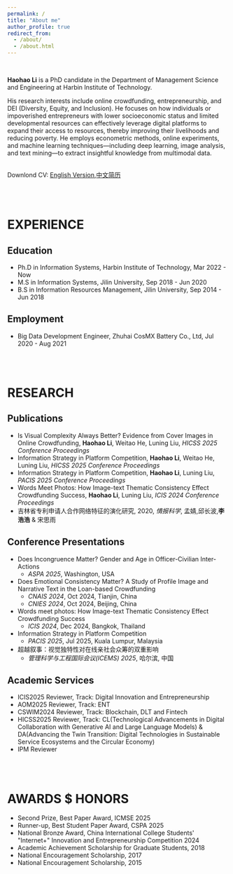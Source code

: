 ```yaml
---
permalink: /
title: "About me"  
author_profile: true
redirect_from:
  - /about/
  - /about.html
---
```


<br>

**Haohao Li** is a PhD candidate in the Department of Management Science and Engineering at Harbin Institute of Technology.       

His research interests include online crowdfunding, entrepreneurship, and DEI (Diversity, Equity, and Inclusion). He focuses on how individuals or impoverished entrepreneurs with lower socioeconomic status and limited developmental resources can effectively leverage digital platforms to expand their access to resources, thereby improving their livelihoods and reducing poverty. He employs econometric methods, online experiments, and machine learning techniques—including deep learning, image analysis, and text mining—to extract insightful knowledge from multimodal data.              

Downlond CV: [English Version](https://k00.fr/kyb7yaat),[中文简历](https://k00.fr/wrqfr4lz)      

<br>   

EXPERIENCE  
======

Education  
------
- Ph.D in Information Systems, Harbin Institute of Technology, Mar 2022 - Now    
- M.S in Information Systems, Jilin University, Sep 2018 - Jun 2020        
- B.S in Information Resources Management, Jilin University, Sep 2014 - Jun 2018        

Employment  
------
- Big Data Development Engineer, Zhuhai CosMX Battery Co., Ltd, Jul 2020 - Aug 2021    

<br>   

RESEARCH  
======

Publications  
------
- Is Visual Complexity Always Better? Evidence from Cover Images in Online Crowdfunding, **Haohao Li**, Weitao He, Luning Liu, _HICSS 2025 Conference Proceedings_     
- Information Strategy in Platform Competition, **Haohao Li**, Weitao He, Luning Liu, _HICSS 2025 Conference Proceedings_         
- Information Strategy in Platform Competition, **Haohao Li**, Luning Liu, _PACIS 2025 Conference Proceedings_        
- Words Meet Photos: How Image-text Thematic Consistency Effect Crowdfunding Success, **Haohao Li**, Luning Liu, _ICIS 2024 Conference Proceedings_        
- 吉林省专利申请人合作网络特征的演化研究, 2020, _情报科学_, 孟婧,邱长波,**李浩浩** & 宋思雨              

Conference Presentations  
------
- Does Incongruence Matter? Gender and Age in Officer-Civilian Inter-Actions    
  - _ASPA 2025_, Washington, USA              
- Does Emotional Consistency Matter? A Study of Profile Image and Narrative Text in the Loan-based Crowdfunding           
  - _CNAIS 2024_, Oct 2024, Tianjin, China  
  - _CNIES 2024_, Oct 2024, Beijing, China  
- Words meet photos: How Image-text Thematic Consistency Effect Crowdfunding Success
  - _ICIS 2024_, Dec 2024, Bangkok, Thailand      
- Information Strategy in Platform Competition      
  - _PACIS 2025_, Jul 2025, Kuala Lumpur, Malaysia    
- 超越叙事：视觉独特性对在线亲社会众筹的双重影响
  - _管理科学与工程国际会议(ICEMS) 2025_, 哈尔滨, 中国
 
Academic Services 
------
- ICIS2025 Reviewer, Track: Digital Innovation and Entrepreneurship       
- AOM2025 Reviewer, Track: ENT      
- CSWIM2024 Reviewer, Track: Blockchain, DLT and Fintech    
- HICSS2025 Reviewer, Track: CL(Technological Advancements in Digital Collaboration with Generative AI and Large Language Models) & DA(Advancing the Twin Transition: Digital Technologies in Sustainable Service Ecosystems and the Circular Economy)          
- IPM Reviewer  

<br>     

AWARDS $ HONORS      
======
- Second Prize, Best Paper Award, ICMSE 2025
- Runner-up, Best Student Paper Award, CSPA 2025
- National Bronze Award, China International College Students' "Internet+" Innovation and Entrepreneurship Competition 2024
- Academic Achievement Scholarship for Graduate Students, 2018  
- National Encouragement Scholarship, 2017
- National Encouragement Scholarship, 2015  
